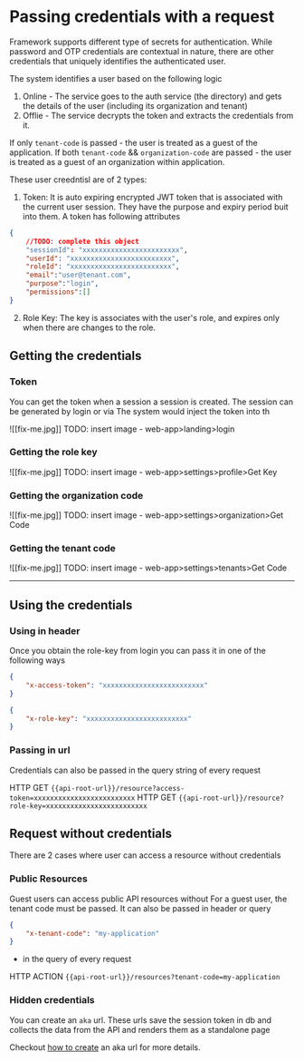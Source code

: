 # Passing credentials with a request

Framework supports different type of secrets for authentication. While password and OTP credentials are contextual in nature, there are other credentials that uniquely identifies the authenticated user. 

The system identifies a user based on the following logic
1. Online - The service goes to the auth service (the directory) and gets the details of the user (including its organization and tenant)
2. Offlie - The service decrypts the token and extracts the credentials from it.

If only `tenant-code` is passed - the user is treated as a guest of the application.
If both `tenant-code` && `organization-code` are passed - the user is treated as a guest of an organization within application.

These user creedntisl are of 2 types:

1. Token: It is auto expiring encrypted JWT token that is associated with the current user session. They have the purpose and expiry period buit into them. A token has following attributes

```JSON
{
    //TODO: complete this object
    "sessionId": "xxxxxxxxxxxxxxxxxxxxxxxx",
    "userId": "xxxxxxxxxxxxxxxxxxxxxxxxx",
    "roleId": "xxxxxxxxxxxxxxxxxxxxxxxxx",
    "email":"user@tenant.com",
    "purpose":"login",
    "permissions":[]
}
```

2. Role Key: The key is associates with the user's role, and expires only when there are changes to the role.

## Getting the credentials
### Token
You can get the token when a session a session is created. The session can be generated by login or via The system would inject the token into th

![[fix-me.jpg]]
TODO: insert image - web-app>landing>login

### Getting the role key

![[fix-me.jpg]]
TODO: insert image - web-app>settings>profile>Get Key

### Getting the organization code

![[fix-me.jpg]]
TODO: insert image - web-app>settings>organization>Get Code


### Getting the tenant code

![[fix-me.jpg]]
TODO: insert image - web-app>settings>tenants>Get Code

---

## Using the credentials

### Using in header

Once you obtain the role-key from login you can pass it in one of the following ways

```JSON
{
    "x-access-token": "xxxxxxxxxxxxxxxxxxxxxxxxx"
}
```

```JSON
{
    "x-role-key": "xxxxxxxxxxxxxxxxxxxxxxxxx"
}
```

### Passing in url
Credentials can also be passed in the query string of every request

HTTP GET `{{api-root-url}}/resource?access-token=xxxxxxxxxxxxxxxxxxxxxxxxx`
HTTP GET `{{api-root-url}}/resource?role-key=xxxxxxxxxxxxxxxxxxxxxxxxx`



## Request without credentials
There are 2 cases where user can access a resource without credentials

### Public Resources
Guest users can access public API resources without 
For a guest user, the tenant code must be passed. It can also be passed in header or query


```json
{
    "x-tenant-code": "my-application"
}
```

- in the query of every request

HTTP ACTION `{{api-root-url}}/resources?tenant-code=my-application`

### Hidden credentials
You can create an `aka` url. These urls save the session token in db and collects the data from the API and renders them as a standalone page

Checkout [how to create](aka-url.md) an aka url for more details.


